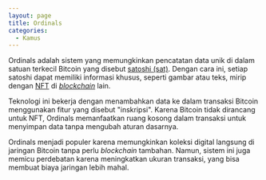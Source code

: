 ```yaml
---
layout: page
title: Ordinals
categories:
  - Kamus
---
```


Ordinals adalah sistem yang memungkinkan pencatatan data unik di dalam satuan terkecil Bitcoin yang disebut [satoshi (sat)](https://rojocrypto.com/satoshi). Dengan cara ini, setiap satoshi dapat memiliki informasi khusus, seperti gambar atau teks, mirip dengan [NFT](https://rojocrypto.com/nft) di [*blockchain*](https://rojocrypto.com/blockchain) lain.

Teknologi ini bekerja dengan menambahkan data ke dalam transaksi Bitcoin menggunakan fitur yang disebut "inskripsi". Karena Bitcoin tidak dirancang untuk NFT, Ordinals memanfaatkan ruang kosong dalam transaksi untuk menyimpan data tanpa mengubah aturan dasarnya.

Ordinals menjadi populer karena memungkinkan koleksi digital langsung di jaringan Bitcoin tanpa perlu *blockchain* tambahan. Namun, sistem ini juga memicu perdebatan karena meningkatkan ukuran transaksi, yang bisa membuat biaya jaringan lebih mahal.